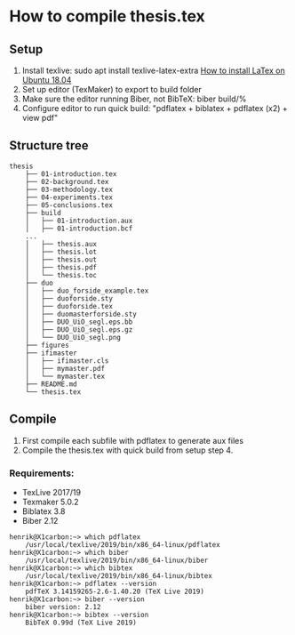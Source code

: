 # How to compile thesis.tex

## Setup
1. Install texlive: sudo apt install texlive-latex-extra 
[How to install LaTex on Ubuntu 18.04](https://linuxconfig.org/how-to-install-latex-on-ubuntu-18-04-bionic-beaver-linux "Latex installation")
2. Set up editor (TexMaker) to export to build folder
3. Make sure the editor running Biber, not BibTeX: biber build/%
4. Configure editor to run quick build: "pdflatex + biblatex + pdflatex (x2) + view pdf"

## Structure tree
```
thesis
    ├── 01-introduction.tex
    ├── 02-background.tex
    ├── 03-methodology.tex
    ├── 04-experiments.tex
    ├── 05-conclusions.tex
    ├── build
    │   ├── 01-introduction.aux
    │   ├── 01-introduction.bcf
    ...
    │   ├── thesis.aux
    │   ├── thesis.lot
    │   ├── thesis.out
    │   ├── thesis.pdf
    │   └── thesis.toc
    ├── duo
    │   ├── duo_forside_example.tex
    │   ├── duoforside.sty
    │   ├── duoforside.tex
    │   ├── duomasterforside.sty
    │   ├── DUO_UiO_segl.eps.bb
    │   ├── DUO_UiO_segl.eps.gz
    │   └── DUO_UiO_segl.png
    ├── figures
    ├── ifimaster
    │   ├── ifimaster.cls
    │   ├── mymaster.pdf
    │   └── mymaster.tex
    ├── README.md
    └── thesis.tex
```

## Compile
1. First compile each subfile with pdflatex to generate aux files
2. Compile the thesis.tex with quick build from setup step 4.


### Requirements:
- TexLive 2017/19 
- Texmaker 5.0.2
- Biblatex 3.8
- Biber 2.12


```
henrik@X1carbon:~> which pdflatex
    /usr/local/texlive/2019/bin/x86_64-linux/pdflatex
henrik@X1carbon:~> which biber
    /usr/local/texlive/2019/bin/x86_64-linux/biber
henrik@X1carbon:~> which bibtex
    /usr/local/texlive/2019/bin/x86_64-linux/bibtex
henrik@X1carbon:~> pdflatex --version
    pdfTeX 3.14159265-2.6-1.40.20 (TeX Live 2019)
henrik@X1carbon:~> biber --version
    biber version: 2.12
henrik@X1carbon:~> bibtex --version
    BibTeX 0.99d (TeX Live 2019)
```
